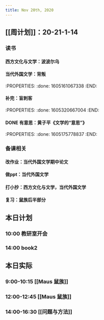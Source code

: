 ```yaml
---
title: Nov 20th, 2020
---
```


## [[周计划]]：20-21-1-14
### 读书
#### 西方文化与文学：波波尔乌
#### 当代外国文学：背叛
:PROPERTIES:
:done: 1605161067338
:END:
#### 补完：盲刺客
:PROPERTIES:
:done: 1605320667004
:END:
#### DONE 有意思：黄子平《文学的“意思”》
:PROPERTIES:
:done: 1605175778837
:END:
### 备课相关
#### 改作业：当代外国文学期中论文
#### 做ppt：当代外国文学
#### 打小抄：西方文化与文学，当代外国文学
#### 复习：鼠族后半部分
## 本日计划
### 10:00 教研室开会
### 14:00 book2
## 本日实际
### 9:00-10:15 [[Maus 鼠族]]
### 12:00-12:45 [[Maus 鼠族]]
### 14:00-16:30 [[问题与方法]]
### 
